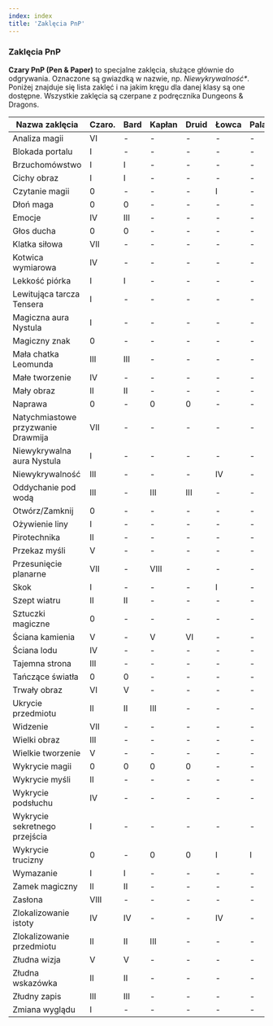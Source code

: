 ```yaml
---
index: index
title: 'Zaklęcia PnP'
---
```



### Zaklęcia PnP

**Czary PnP (Pen & Paper)** to specjalne zaklęcia, służące głównie do odgrywania. Oznaczone są gwiazdką w nazwie, np. _Niewykrywalność*_.
Poniżej znajduje się lista zaklęć i na jakim kręgu dla danej klasy są one dostępne. Wszystkie zaklęcia są czerpane z podręcznika Dungeons & Dragons.

| Nazwa zaklęcia                     |Czaro.|Bard|Kapłan|Druid|Łowca|Paladyn|
| ---------------------------------- |---|---|---|---|---|---|
| Analiza magii                      | VI | - | - | - | - | - |
| Blokada portalu	                   | I | - | - | - | - | - |
| Brzuchomówstwo	                   | I | I | - | - | - | - |
| Cichy obraz	                       | I | I | - | - | - | - |
| Czytanie magii	                   | 0 | - | - | - | I | - |
| Dłoń maga	                         | 0 | 0 | - | - | - | - |
| Emocje	                           | IV | III | - | - | - | - |
| Głos ducha	                       | 0 | 0 | - | - | - | - |
| Klatka siłowa	                     | VII | - | - | - | - | - |
| Kotwica wymiarowa                  | IV | - | - | - | - | - |
| Lekkość piórka	                   | I | I | - | - | - | - |
| Lewitująca tarcza Tensera	         | I | - | - | - | - | - |
| Magiczna aura Nystula              | I | - | - | - | - | - |
| Magiczny znak                      | 0 | - | - | - | - | - |
| Mała chatka Leomunda	             | III | III | - | - | - | - |
| Małe tworzenie	                   | IV | - | - | - | - | - |
| Mały obraz	                       | II | II | - | - | - | - |
| Naprawa	                           | 0 | - | 0 | 0 | - | - |
| Natychmiastowe przyzwanie Drawmija | VII | - | - | - | - | - |
| Niewykrywalna aura Nystula	       | I | - | - | - | - | - |
| Niewykrywalność	                   | III | - | - | - | IV | - |
| Oddychanie pod wodą	               | III | - | III | III | - | - |
| Otwórz/Zamknij	                   | 0 | - | - | - | - | - |
| Ożywienie liny	                   | I | - | - | - | - | - |
| Pirotechnika	                     | II | - | - | - | - | - |
| Przekaz myśli	                     | V | - | - | - | - | - |
| Przesunięcie planarne	             | VII | - | VIII | - | - | - |
| Skok	                             | I | - | - | - | I | - |
| Szept wiatru	                     | II | II | - | - | - | - |
| Sztuczki magiczne	                 | 0 | - | - | - | - | - |
| Ściana kamienia	                   | V | - | V | VI | - | - |
| Ściana lodu	                       | IV | - | - | - | - | - |
| Tajemna strona	                   | III | - | - | - | - | - |
| Tańczące światła                 	 | 0 | 0 | - | - | - | - |
| Trwały obraz	                     | VI | V | - | - | - | - |
| Ukrycie przedmiotu	               | II | II | III | - | - | - |
| Widzenie	                         | VII | - | - | - | - | - |
| Wielki obraz	                     | III | - | - | - | - | - |
| Wielkie tworzenie	                 | V | - | - | - | - | - |
| Wykrycie magii	                   | 0 | 0 | 0 | 0 | - | - |
| Wykrycie myśli	                   | II | - | - | - | - | - |
| Wykrycie podsłuchu	               | IV | - | - | - | - | - |
| Wykrycie sekretnego przejścia	     | I | - | - | - | - | - |
| Wykrycie trucizny	                 | 0 | - | 0 | 0 | I | I |
| Wymazanie	                         | I | I | - | - | - | - |
| Zamek magiczny	                   | II | II | - | - | - | - |
| Zasłona	                           | VIII | - | - | - | - | - |
| Zlokalizowanie istoty	             | IV | IV | - | - | IV | - |
| Zlokalizowanie przedmiotu	         | II | II | III | - | - | - |
| Złudna wizja	                     | V | V | - | - | - | - |
| Złudna wskazówka	                 | II | II | - | - | - | - |
| Złudny zapis	                     | III | III | - | - | - | - |
| Zmiana wyglądu	                   | I | - | - | - | - | - |

